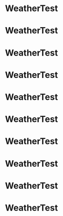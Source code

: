 # WeatherTest
# WeatherTest
# WeatherTest
# WeatherTest
# WeatherTest
# WeatherTest
# WeatherTest
# WeatherTest
# WeatherTest
# WeatherTest
